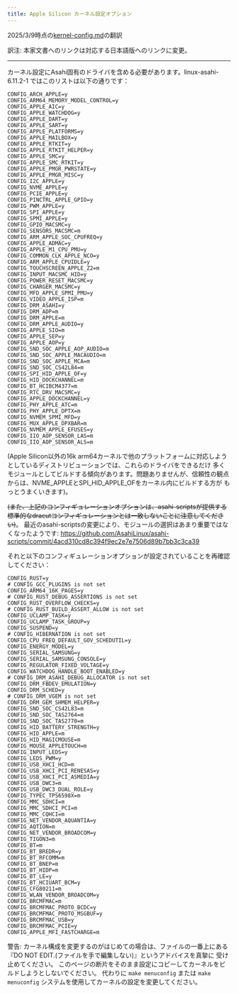 ```yaml
---
title: Apple Silicon カーネル設定オプション
---
```


2025/3/9時点の[kernel-config.md](https://github.com/AsahiLinux/docs/blob/main/docs/sw/kernel-config.md)の翻訳

訳注: 本家文書へのリンクは対応する日本語版へのリンクに変更。

---
カーネル設定にAsahi固有のドライバを含める必要があります。linux-asahi-6.11.2-1 ではこのリストは以下の通りです：

```
CONFIG_ARCH_APPLE=y
CONFIG_ARM64_MEMORY_MODEL_CONTROL=y
CONFIG_APPLE_AIC=y
CONFIG_APPLE_WATCHDOG=y
CONFIG_APPLE_DART=y
CONFIG_APPLE_SART=y
CONFIG_APPLE_PLATFORMS=y
CONFIG_APPLE_MAILBOX=y
CONFIG_APPLE_RTKIT=y
CONFIG_APPLE_RTKIT_HELPER=y
CONFIG_APPLE_SMC=y
CONFIG_APPLE_SMC_RTKIT=y
CONFIG_APPLE_PMGR_PWRSTATE=y
CONFIG_APPLE_PMGR_MISC=y
CONFIG_I2C_APPLE=y
CONFIG_NVME_APPLE=y
CONFIG_PCIE_APPLE=y
CONFIG_PINCTRL_APPLE_GPIO=y
CONFIG_PWM_APPLE=y
CONFIG_SPI_APPLE=y
CONFIG_SPMI_APPLE=y
CONFIG_GPIO_MACSMC=y
CONFIG_SENSORS_MACSMC=m
CONFIG_ARM_APPLE_SOC_CPUFREQ=y
CONFIG_APPLE_ADMAC=y
CONFIG_APPLE_M1_CPU_PMU=y
CONFIG_COMMON_CLK_APPLE_NCO=y
CONFIG_ARM_APPLE_CPUIDLE=y
CONFIG_TOUCHSCREEN_APPLE_Z2=m
CONFIG_INPUT_MACSMC_HID=y
CONFIG_POWER_RESET_MACSMC=y
CONFIG_CHARGER_MACSMC=y
CONFIG_MFD_APPLE_SPMI_PMU=y
CONFIG_VIDEO_APPLE_ISP=m
CONFIG_DRM_ASAHI=y
CONFIG_DRM_ADP=m
CONFIG_DRM_APPLE=m
CONFIG_DRM_APPLE_AUDIO=y
CONFIG_APPLE_SIO=m
CONFIG_APPLE_SEP=y
CONFIG_APPLE_AOP=y
CONFIG_SND_SOC_APPLE_AOP_AUDIO=m
CONFIG_SND_SOC_APPLE_MACAUDIO=m
CONFIG_SND_SOC_APPLE_MCA=m
CONFIG_SND_SOC_CS42L84=m
CONFIG_SPI_HID_APPLE_OF=y
CONFIG_HID_DOCKCHANNEL=m
CONFIG_BT_HCIBCM4377=m
CONFIG_RTC_DRV_MACSMC=y
CONFIG_APPLE_DOCKCHANNEL=y
CONFIG_PHY_APPLE_ATC=m
CONFIG_PHY_APPLE_DPTX=m
CONFIG_NVMEM_SPMI_MFD=y
CONFIG_MUX_APPLE_DPXBAR=m
CONFIG_NVMEM_APPLE_EFUSES=y
CONFIG_IIO_AOP_SENSOR_LAS=m
CONFIG_IIO_AOP_SENSOR_ALS=m
```

(Apple Silicon以外の16k arm64カーネルで他のプラットフォームに対応しようとしているディストリビューションでは、これらのドライバをできるだけ
多くモジュールとしてビルドする傾向があります。問題ありませんが、信頼性の観点からは、NVME_APPLEとSPI_HID_APPLE_OFをカーネル内にビルドする方が
もっとうまくいきます)。

~~(また、上記のコンフィギュレーションオプションは、asahi-scriptsが提供する標準的なdracutコンフィギュレーションとは一致しないことに注意してください)~~。 最近のasahi-scriptsの変更により、モジュールの選択はあまり重要ではなくなったようです: <https://github.com/AsahiLinux/asahi-scripts/commit/4acd310cd8c394f9ec2e7e7506d89b7bb3c3ca39>

それと以下のコンフィギュレーションオプションが設定されていることを再確認してください：

```
CONFIG_RUST=y
# CONFIG_GCC_PLUGINS is not set
CONFIG_ARM64_16K_PAGES=y
# CONFIG_RUST_DEBUG_ASSERTIONS is not set
CONFIG_RUST_OVERFLOW_CHECKS=y
# CONFIG_RUST_BUILD_ASSERT_ALLOW is not set
CONFIG_UCLAMP_TASK=y
CONFIG_UCLAMP_TASK_GROUP=y
CONFIG_SUSPEND=y
# CONFIG_HIBERNATION is not set
CONFIG_CPU_FREQ_DEFAULT_GOV_SCHEDUTIL=y
CONFIG_ENERGY_MODEL=y
CONFIG_SERIAL_SAMSUNG=y
CONFIG_SERIAL_SAMSUNG_CONSOLE=y
CONFIG_REGULATOR_FIXED_VOLTAGE=y
CONFIG_WATCHDOG_HANDLE_BOOT_ENABLED=y
# CONFIG_DRM_ASAHI_DEBUG_ALLOCATOR is not set
CONFIG_DRM_FBDEV_EMULATION=y
CONFIG_DRM_SCHED=y
# CONFIG_DRM_VGEM is not set
CONFIG_DRM_GEM_SHMEM_HELPER=y
CONFIG_SND_SOC_CS42L83=m
CONFIG_SND_SOC_TAS2764=m
CONFIG_SND_SOC_TAS2770=m
CONFIG_HID_BATTERY_STRENGTH=y
CONFIG_HID_APPLE=m
CONFIG_HID_MAGICMOUSE=m
CONFIG_MOUSE_APPLETOUCH=m
CONFIG_INPUT_LEDS=y
CONFIG_LEDS_PWM=y
CONFIG_USB_XHCI_HCD=m
CONFIG_USB_XHCI_PCI_RENESAS=y
CONFIG_USB_XHCI_PCI_ASMEDIA=y
CONFIG_USB_DWC3=m
CONFIG_USB_DWC3_DUAL_ROLE=y
CONFIG_TYPEC_TPS6598X=m
CONFIG_MMC_SDHCI=m
CONFIG_MMC_SDHCI_PCI=m
CONFIG_MMC_CQHCI=m
CONFIG_NET_VENDOR_AQUANTIA=y
CONFIG_AQTION=m
CONFIG_NET_VENDOR_BROADCOM=y
CONFIG_TIGON3=m
CONFIG_BT=m
CONFIG_BT_BREDR=y
CONFIG_BT_RFCOMM=m
CONFIG_BT_BNEP=m
CONFIG_BT_HIDP=m
CONFIG_BT_LE=y
CONFIG_BT_HCIUART_BCM=y
CONFIG_CFG80211=m
CONFIG_WLAN_VENDOR_BROADCOM=y
CONFIG_BRCMFMAC=m
CONFIG_BRCMFMAC_PROTO_BCDC=y
CONFIG_BRCMFMAC_PROTO_MSGBUF=y
CONFIG_BRCMFMAC_USB=y
CONFIG_BRCMFMAC_PCIE=y
CONFIG_APPLE_MFI_FASTCHARGE=m

```

警告: カーネル構成を変更するのがはじめての場合は、ファイルの一番上にある『DO NOT EDIT.(ファイルを手で編集しない)』というアドバイスを真摯に
受け止めてください。 このページの断片をそのまま設定にコピーしてカーネルをビルドしようとしないでください。  代わりに `make menuconfig`
または `make menuconfig` システムを使用してカーネルの設定を変更してください。
